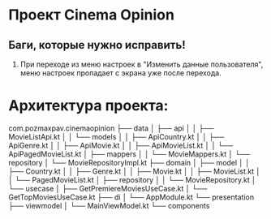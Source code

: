 # Проект Cinema Opinion
## Баги, которые нужно исправить!

1) При переходе из меню настроек в "Изменить данные пользователя", меню настроек пропадает 
   с экрана уже после перехода.


# Архитектура проекта:
com.pozmaxpav.cinemaopinion
├── data
│   ├── api
│   │   ├── MovieListApi.kt
│   │   └── models
│   │       ├── ApiCountry.kt
│   │       ├── ApiGenre.kt
│   │       ├── ApiMovie.kt
│   │       ├── ApiMovieList.kt
│   │       └── ApiPagedMovieList.kt
│   ├── mappers
│   │   └── MovieMappers.kt
│   └── repository
│       └── MovieRepositoryImpl.kt
├── domain
│   ├── model
│   │   ├── Country.kt
│   │   ├── Genre.kt
│   │   ├── Movie.kt
│   │   ├── MovieList.kt
│   │   └── PagedMovieList.kt
│   ├── repository
│   │   └── MovieRepository.kt
│   └── usecase
│       ├── GetPremiereMoviesUseCase.kt
│       └── GetTopMoviesUseCase.kt
├── di
│   └── AppModule.kt
└── presentation
├── viewmodel
│   └── MainViewModel.kt
└── components

